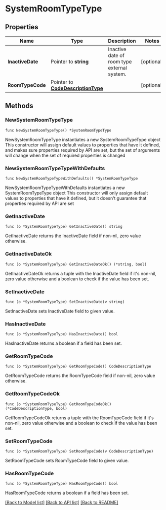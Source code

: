 # SystemRoomTypeType

## Properties

Name | Type | Description | Notes
------------ | ------------- | ------------- | -------------
**InactiveDate** | Pointer to **string** | Inactive date of room type external system. | [optional] 
**RoomTypeCode** | Pointer to [**CodeDescriptionType**](CodeDescriptionType.md) |  | [optional] 

## Methods

### NewSystemRoomTypeType

`func NewSystemRoomTypeType() *SystemRoomTypeType`

NewSystemRoomTypeType instantiates a new SystemRoomTypeType object
This constructor will assign default values to properties that have it defined,
and makes sure properties required by API are set, but the set of arguments
will change when the set of required properties is changed

### NewSystemRoomTypeTypeWithDefaults

`func NewSystemRoomTypeTypeWithDefaults() *SystemRoomTypeType`

NewSystemRoomTypeTypeWithDefaults instantiates a new SystemRoomTypeType object
This constructor will only assign default values to properties that have it defined,
but it doesn't guarantee that properties required by API are set

### GetInactiveDate

`func (o *SystemRoomTypeType) GetInactiveDate() string`

GetInactiveDate returns the InactiveDate field if non-nil, zero value otherwise.

### GetInactiveDateOk

`func (o *SystemRoomTypeType) GetInactiveDateOk() (*string, bool)`

GetInactiveDateOk returns a tuple with the InactiveDate field if it's non-nil, zero value otherwise
and a boolean to check if the value has been set.

### SetInactiveDate

`func (o *SystemRoomTypeType) SetInactiveDate(v string)`

SetInactiveDate sets InactiveDate field to given value.

### HasInactiveDate

`func (o *SystemRoomTypeType) HasInactiveDate() bool`

HasInactiveDate returns a boolean if a field has been set.

### GetRoomTypeCode

`func (o *SystemRoomTypeType) GetRoomTypeCode() CodeDescriptionType`

GetRoomTypeCode returns the RoomTypeCode field if non-nil, zero value otherwise.

### GetRoomTypeCodeOk

`func (o *SystemRoomTypeType) GetRoomTypeCodeOk() (*CodeDescriptionType, bool)`

GetRoomTypeCodeOk returns a tuple with the RoomTypeCode field if it's non-nil, zero value otherwise
and a boolean to check if the value has been set.

### SetRoomTypeCode

`func (o *SystemRoomTypeType) SetRoomTypeCode(v CodeDescriptionType)`

SetRoomTypeCode sets RoomTypeCode field to given value.

### HasRoomTypeCode

`func (o *SystemRoomTypeType) HasRoomTypeCode() bool`

HasRoomTypeCode returns a boolean if a field has been set.


[[Back to Model list]](../README.md#documentation-for-models) [[Back to API list]](../README.md#documentation-for-api-endpoints) [[Back to README]](../README.md)



